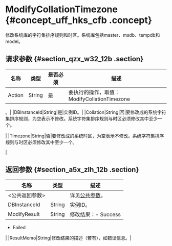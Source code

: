 # ModifyCollationTimezone {#concept_uff_hks_cfb .concept}

修改系统库的字符集排序规则和时区。系统库包括master、msdb、tempdb和model。

## 请求参数 {#section_qzx_w32_12b .section}

|名称|类型|是否必须|描述|
|--|--|----|--|
|Action|String|是|要执行的操作，取值：ModifyCollationTimezone

。|
|DBInstanceId|String|是|实例ID。|
|Collation|String|否|要修改成的系统字符集排序规则，为空表示不修改。系统字符集排序规则与时区必须修改其中至少一个。

|
|Timezone|String|否|要修改成的系统时区，为空表示不修改。系统字符集排序规则与时区必须修改其中至少一个。

|

## 返回参数 {#section_a5x_zlh_12b .section}

|名称|类型|描述|
|--|--|--|
|<公共返回参数\>| |详见[公共参数](cn.zh-CN/API参考/使用API/公共参数.md#)。|
|DBInstanceId|String|实例ID。|
|ModifyResult|String|修改结果：-   Success
-   Failed

|
|ResultMemo|String|修改结果的描述（若有），如错误信息。|


